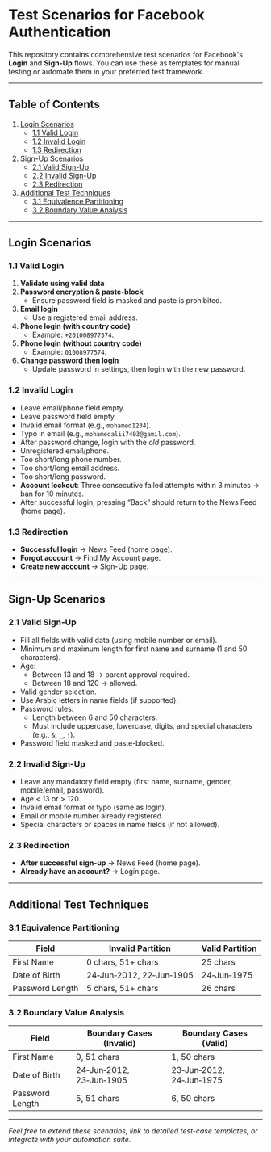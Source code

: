 # Test Scenarios for Facebook Authentication

This repository contains comprehensive test scenarios for Facebook's **Login** and **Sign-Up** flows. You can use these as templates for manual testing or automate them in your preferred test framework.

---

## Table of Contents

1. [Login Scenarios](#login-scenarios)
   - [1.1 Valid Login](#11-valid-login)
   - [1.2 Invalid Login](#12-invalid-login)
   - [1.3 Redirection](#13-redirection)
2. [Sign-Up Scenarios](#sign-up-scenarios)
   - [2.1 Valid Sign-Up](#21-valid-sign-up)
   - [2.2 Invalid Sign-Up](#22-invalid-sign-up)
   - [2.3 Redirection](#23-redirection)
3. [Additional Test Techniques](#additional-test-techniques)
   - [3.1 Equivalence Partitioning](#31-equivalence-partitioning)
   - [3.2 Boundary Value Analysis](#32-boundary-value-analysis)

---

## Login Scenarios

### 1.1 Valid Login

1. **Validate using valid data**
2. **Password encryption & paste-block**
   - Ensure password field is masked and paste is prohibited.
3. **Email login**
   - Use a registered email address.
4. **Phone login (with country code)**
   - Example: `+201008977574`.
5. **Phone login (without country code)**
   - Example: `01008977574`.
6. **Change password then login**
   - Update password in settings, then login with the new password.

### 1.2 Invalid Login

- Leave email/phone field empty.
- Leave password field empty.
- Invalid email format (e.g., `mohamed1234`).
- Typo in email (e.g., `mohamedalii7403@gamil.com`).
- After password change, login with the _old_ password.
- Unregistered email/phone.
- Too short/long phone number.
- Too short/long email address.
- Too short/long password.
- **Account lockout**: Three consecutive failed attempts within 3 minutes → ban for 10 minutes.
- After successful login, pressing “Back” should return to the News Feed (home page).

### 1.3 Redirection

- **Successful login** → News Feed (home page).
- **Forgot account** → Find My Account page.
- **Create new account** → Sign-Up page.

---

## Sign-Up Scenarios

### 2.1 Valid Sign-Up

- Fill all fields with valid data (using mobile number or email).
- Minimum and maximum length for first name and surname (1 and 50 characters).
- Age:
  - Between 13 and 18 → parent approval required.
  - Between 18 and 120 → allowed.
- Valid gender selection.
- Use Arabic letters in name fields (if supported).
- Password rules:
  - Length between 6 and 50 characters.
  - Must include uppercase, lowercase, digits, and special characters (e.g., `&`, `_`, `!`).
- Password field masked and paste-blocked.

### 2.2 Invalid Sign-Up

- Leave any mandatory field empty (first name, surname, gender, mobile/email, password).
- Age &lt; 13 or &gt; 120.
- Invalid email format or typo (same as login).
- Email or mobile number already registered.
- Special characters or spaces in name fields (if not allowed).

### 2.3 Redirection

- **After successful sign-up** → News Feed (home page).
- **Already have an account?** → Login page.

---

## Additional Test Techniques

### 3.1 Equivalence Partitioning

| Field            | Invalid Partition             | Valid Partition                |
|------------------|-------------------------------|--------------------------------|
| First Name       | 0 chars, 51+ chars            | 25 chars                       |
| Date of Birth    | 24‑Jun‑2012, 22‑Jun‑1905       | 24‑Jun‑1975                    |
| Password Length  | 5 chars, 51+ chars            | 26 chars                       |

### 3.2 Boundary Value Analysis

| Field            | Boundary Cases (Invalid)        | Boundary Cases (Valid)       |
|------------------|---------------------------------|------------------------------|
| First Name       | 0, 51 chars                     | 1, 50 chars                  |
| Date of Birth    | 24‑Jun‑2012, 23‑Jun‑1905        | 23‑Jun‑2012, 24‑Jun‑1975     |
| Password Length  | 5, 51 chars                     | 6, 50 chars                  |

---

*Feel free to extend these scenarios, link to detailed test-case templates, or integrate with your automation suite.*

